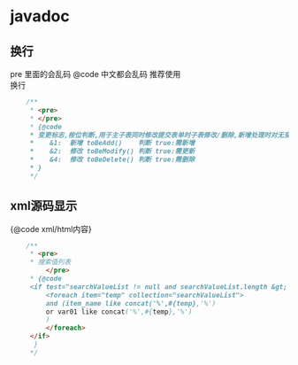 # javadoc

## 换行
 pre 里面的会乱码 @code 中文都会乱码
推荐使用  <br> 换行
```java
    /**
     * <pre>
     * </pre>
     * {@code
     * 变更标志,桉位判断,用于主子表同时修改提交表单时子表修改/删除,新增处理时对无变更的数据不走处理
     *    &1:  新增 toBeAdd()    判断 true:需新增
     *    &2:  修改 toBeModify() 判断 true:需更新
     *    &4:  修改 toBeDelete() 判断 true:需删除
	 * }
     */

```

## xml源码显示

{@code xml/html内容}
```java
    /**
     * <pre>
     * 搜索值列表
		 </pre>
     * {@code
     <if test="searchValueList != null and searchValueList.length &gt; 0">
		 <foreach item="temp" collection="searchValueList">
		 and (item_name like concat('%',#{temp},'%')
		 or var01 like concat('%',#{temp},'%')
		 )
		 </foreach>
     </if>
      }
     */
```

